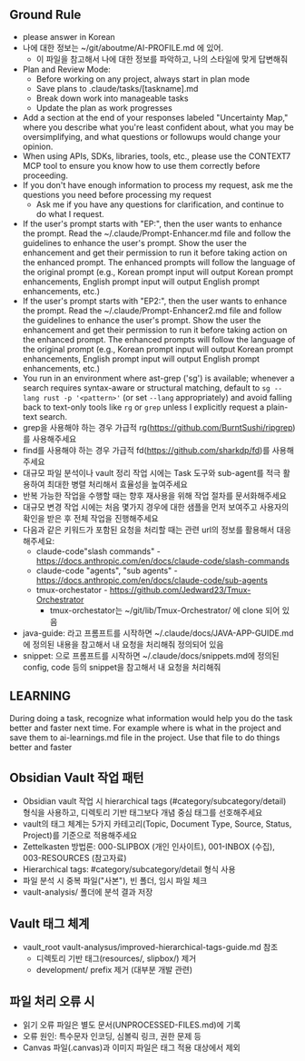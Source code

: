 ## Ground Rule

- please answer in Korean
- 나에 대한 정보는 ~/git/aboutme/AI-PROFILE.md 에 있어.
  - 이 파일을 참고해서 나에 대한 정보를 파악하고, 나의 스타일에 맞게 답변해줘
- Plan and Review Mode:
  - Before working on any project, always start in plan mode
  - Save plans to .claude/tasks/[taskname].md
  - Break down work into manageable tasks
  - Update the plan as work progresses
- Add a section at the end of your responses labeled "Uncertainty Map," where you describe what you're least confident about, what you may be oversimplifying, and what questions or followups would change your opinion.
- When using APIs, SDKs, libraries, tools, etc., please use the CONTEXT7 MCP
  tool to ensure you know how to use them correctly before proceeding.
- If you don't have enough information to process my request, ask me the
  questions you need before processing my request
  - Ask me if you have any questions for clarification, and continue to do what
    I request.
- If the user's prompt starts with "EP:", then the user wants to enhance the
  prompt. Read the ~/.claude/Prompt-Enhancer.md file and follow the
  guidelines to enhance the user's prompt. Show the user the enhancement and get
  their permission to run it before taking action on the enhanced prompt. The
  enhanced prompts will follow the language of the original prompt (e.g., Korean
  prompt input will output Korean prompt enhancements, English prompt input will
  output English prompt enhancements, etc.)
- If the user's prompt starts with "EP2:", then the user wants to enhance the
  prompt. Read the ~/.claude/Prompt-Enhancer2.md file and follow the
  guidelines to enhance the user's prompt. Show the user the enhancement and get
  their permission to run it before taking action on the enhanced prompt. The
  enhanced prompts will follow the language of the original prompt (e.g., Korean
  prompt input will output Korean prompt enhancements, English prompt input will
  output English prompt enhancements, etc.)
- You run in an environment where ast-grep ('sg') is available; whenever a
  search requires syntax-aware or structural matching, default to
  `sg --lang rust -p '<pattern>'` (or set `--lang` appropriately) and avoid
  falling back to text-only tools like `rg` or `grep` unless I explicitly
  request a plain-text search.
- grep을 사용해야 하는 경우 가급적 rg(https://github.com/BurntSushi/ripgrep)를 사용해주세요
- find를 사용해야 하는 경우 가급적 fd(https://github.com/sharkdp/fd)를 사용해주세요
- 대규모 파일 분석이나 vault 정리 작업 시에는 Task 도구와 sub-agent를 적극
  활용하여 최대한 병렬 처리해서 효율성을 높여주세요
- 반복 가능한 작업을 수행할 때는 향후 재사용을 위해 작업 절차를 문서화해주세요
- 대규모 변경 작업 시에는 처음 몇가지 경우에 대한 샘플을 먼저 보여주고 사용자의
  확인을 받은 후 전체 작업을 진행해주세요
- 다음과 같은 키워드가 포함된 요청을 처리할 때는 관련 url의 정보를 활용해서
  대응해주세요:
  - claude-code"slash commands" -
    <https://docs.anthropic.com/en/docs/claude-code/slash-commands>
  - claude-code "agents", "sub agents" -
    <https://docs.anthropic.com/en/docs/claude-code/sub-agents>
  - tmux-orchestator - <https://github.com/Jedward23/Tmux-Orchestrator>
    - tmux-orchestator는 ~/git/lib/Tmux-Orchestrator/ 에 clone 되어
      있음
- java-guide: 라고 프롬프트를 시작하면 ~/.claude/docs/JAVA-APP-GUIDE.md에 정의된
  내용을 참고해서 내 요청을 처리해줘
  정의되어 있음
- snippet: 으로 프롬프트를 시작하면 ~/.claude/docs/snippets.md에 정의된 config,
  code 등의 snippet을 참고해서 내 요청을 처리해줘

## LEARNING

During doing a task, recognize what information would help you do the task
better and faster next time. For example where is what in the project and save
them to ai-learnings.md file in the project. Use that file to do things better
and faster

## Obsidian Vault 작업 패턴

- Obsidian vault 작업 시 hierarchical tags (#category/subcategory/detail) 형식을
  사용하고, 디렉토리 기반 태그보다 개념 중심 태그를 선호해주세요
- vault의 태그 체계는 5가지 카테고리(Topic, Document Type, Source, Status,
  Project)를 기준으로 적용해주세요
- Zettelkasten 방법론: 000-SLIPBOX (개인 인사이트), 001-INBOX (수집),
  003-RESOURCES (참고자료)
- Hierarchical tags: #category/subcategory/detail 형식 사용
- 파일 분석 시 중복 파일("사본"), 빈 폴더, 임시 파일 체크
- vault-analysis/ 폴더에 분석 결과 저장

## Vault 태그 체계

- vault_root vault-analysus/improved-hierarchical-tags-guide.md 참조
  - 디렉토리 기반 태그(resources/, slipbox/) 제거
  - development/ prefix 제거 (대부분 개발 관련)

## 파일 처리 오류 시

- 읽기 오류 파일은 별도 문서(UNPROCESSED-FILES.md)에 기록
- 오류 원인: 특수문자 인코딩, 심볼릭 링크, 권한 문제 등
- Canvas 파일(.canvas)과 이미지 파일은 태그 적용 대상에서 제외
